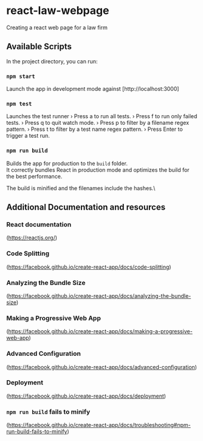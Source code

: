 # react-law-webpage
Creating a react web page for a law firm

## Available Scripts

In the project directory, you can run:
### `npm start`
Launch the app in development mode against [http://localhost:3000]

### `npm test`
Launches the test runner 
 › Press a to run all tests.
 › Press f to run only failed tests.
 › Press q to quit watch mode.
 › Press p to filter by a filename regex pattern.
 › Press t to filter by a test name regex pattern.
 › Press Enter to trigger a test run.

### `npm run build`
Builds the app for production to the `build` folder.\
It correctly bundles React in production mode and optimizes the build for the best performance.

The build is minified and the filenames include the hashes.\

## Additional Documentation and resources

### React documentation
(https://reactjs.org/)
### Code Splitting
(https://facebook.github.io/create-react-app/docs/code-splitting)
### Analyzing the Bundle Size
(https://facebook.github.io/create-react-app/docs/analyzing-the-bundle-size)
### Making a Progressive Web App
(https://facebook.github.io/create-react-app/docs/making-a-progressive-web-app)
### Advanced Configuration
(https://facebook.github.io/create-react-app/docs/advanced-configuration)
### Deployment
(https://facebook.github.io/create-react-app/docs/deployment)
### `npm run build` fails to minify
(https://facebook.github.io/create-react-app/docs/troubleshooting#npm-run-build-fails-to-minify)
